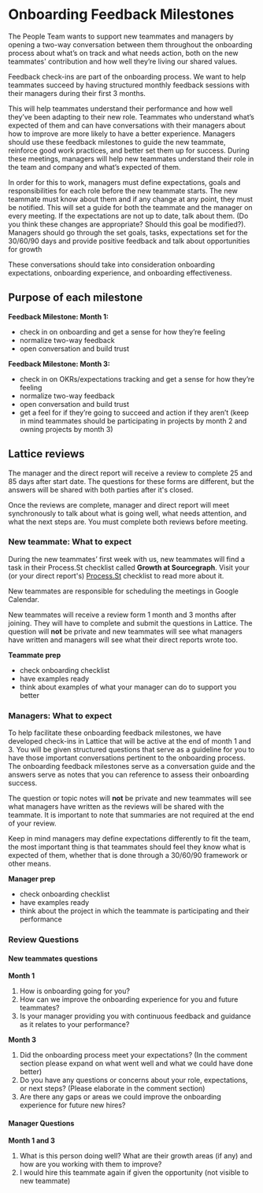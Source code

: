 # Onboarding Feedback Milestones

The People Team wants to support new teammates and managers by opening a two-way conversation between them throughout the onboarding process about what’s on track and what needs action, both on the new teammates' contribution and how well they’re living our shared values.

Feedback check-ins are part of the onboarding process. We want to help teammates succeed by having structured monthly feedback sessions with their managers during their first 3 months.

This will help teammates understand their performance and how well they’ve been adapting to their new role. Teammates who understand what’s expected of them and can have conversations with their managers about how to improve are more likely to have a better experience. Managers should use these feedback milestones to guide the new teammate, reinforce good work practices, and better set them up for success. During these meetings, managers will help new teammates understand their role in the team and company and what’s expected of them.

In order for this to work, managers must define expectations, goals and responsibilities for each role before the new teammate starts. The new teammate must know about them and if any change at any point, they must be notified. This will set a guide for both the teammate and the manager on every meeting. If the expectations are not up to date, talk about them. (Do you think these changes are appropriate? Should this goal be modified?). Managers should go through the set goals, tasks, expectations set for the 30/60/90 days and provide positive feedback and talk about opportunities for growth

These conversations should take into consideration onboarding expectations, onboarding experience, and onboarding effectiveness.

## Purpose of each milestone

**Feedback Milestone: Month 1:**

- check in on onboarding and get a sense for how they’re feeling
- normalize two-way feedback 
- open conversation and build trust

**Feedback Milestone: Month 3:**

- check in on OKRs/expectations tracking and get a sense for how they’re feeling
- normalize two-way feedback
- open conversation and build trust
- get a feel for if they’re going to succeed and action if they aren’t (keep in mind teammates should be participating in projects by month 2 and owning projects by month 3)

## Lattice reviews

The manager and the direct report will receive a review to complete 25 and 85 days after start date. The questions for these forms are different, but the answers will be shared with both parties after it's closed.

Once the reviews are complete, manager and direct report will meet synchronously to talk about what is going well, what needs attention, and what the next steps are. You must complete both reviews before meeting.

### New teammate: What to expect

During the new teammates’ first week with us, new teammates will find a task in their Process.St checklist called **Growth at Sourcegraph**. Visit your (or your direct report's) [Process.St](https://app.process.st/reports/saved-views/jximA08020M34hrr8fZGsQ) checklist to read more about it.

New teammates are responsible for scheduling the meetings in Google Calendar.

New teammates will receive a review form 1 month and 3 months after joining. They will have to complete and submit the questions in Lattice. The question will **not** be private and new teammates will see what managers have written and managers will see what their direct reports wrote too.

**Teammate prep**

- check onboarding checklist
- have examples ready
- think about examples of what your manager can do to support you better

### Managers: What to expect

To help facilitate these onboarding feedback milestones, we have developed check-ins in Lattice that will be active at the end of month 1 and 3. You will be given structured questions that serve as a guideline for you to have those important conversations pertinent to the onboarding process. The onboarding feedback milestones serve as a conversation guide and the answers serve as notes that you can reference to assess their onboarding success.

The question or topic notes will **not** be private and new teammates will see what managers have written as the reviews will be shared with the teammate. It is important to note that summaries are not required at the end of your review.

Keep in mind managers may define expectations differently to fit the team, the most important thing is that teammates should feel they know what is expected of them, whether that is done through a 30/60/90 framework or other means.

**Manager prep**

- check onboarding checklist
- have examples ready
- think about the project in which the teammate is participating and their performance

### Review Questions

#### New teammates questions

**Month 1**

1. How is onboarding going for you?
2. How can we improve the onboarding experience for you and future teammates?
3. Is your manager providing you with continuous feedback and guidance as it relates to your performance?

**Month 3**

1. Did the onboarding process meet your expectations? (In the comment section please expand on what went well and what we could have done better)
2. Do you have any questions or concerns about your role, expectations, or next steps? (Please elaborate in the comment section)
3. Are there any gaps or areas we could improve the onboarding experience for future new hires?

#### Manager Questions

**Month 1 and 3**

1. What is this person doing well? What are their growth areas (if any) and how are you working with them to improve?
2. I would hire this teammate again if given the opportunity (not visible to new teammate)
